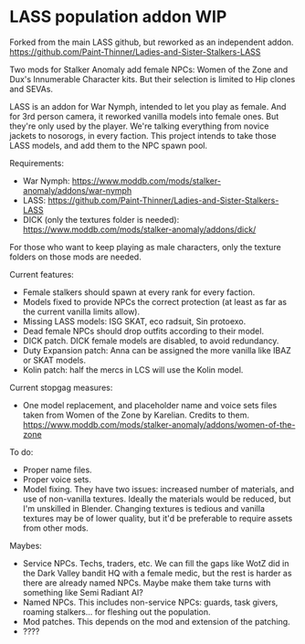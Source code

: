 # LASS population addon WIP

Forked from the main LASS github, but reworked as an independent addon.
https://github.com/Paint-Thinner/Ladies-and-Sister-Stalkers-LASS

Two mods for Stalker Anomaly add female NPCs: Women of the Zone and Dux's Innumerable Character kits. But their selection is limited to Hip clones and SEVAs.

LASS is an addon for War Nymph, intended to let you play as female. And for 3rd person camera, it reworked vanilla models into female ones. But they're only used by the player. We're talking everything from novice jackets to nosorogs, in every faction.
This project intends to take those LASS models, and add them to the NPC spawn pool.


Requirements:

- War Nymph: https://www.moddb.com/mods/stalker-anomaly/addons/war-nymph
- LASS: https://github.com/Paint-Thinner/Ladies-and-Sister-Stalkers-LASS
- DICK (only the textures folder is needed): https://www.moddb.com/mods/stalker-anomaly/addons/dick/

For those who want to keep playing as male characters, only the texture folders on those mods are needed.

Current features:
- Female stalkers should spawn at every rank for every faction.
- Models fixed to provide NPCs the correct protection (at least as far as the current vanilla limits allow).
- Missing LASS models: ISG SKAT, eco radsuit, Sin protoexo.
- Dead female NPCs should drop outfits according to their model.
- DICK patch. DICK female models are disabled, to avoid redundancy.
- Duty Expansion patch: Anna can be assigned the more vanilla like IBAZ or SKAT models.
- Kolin patch: half the mercs in LCS will use the Kolin model.

Current stopgag measures:
- One model replacement, and placeholder name and voice sets files taken from Women of the Zone by Karelian. Credits to them. https://www.moddb.com/mods/stalker-anomaly/addons/women-of-the-zone

To do:
- Proper name files.
- Proper voice sets.
- Model fixing. They have two issues: increased number of materials, and use of non-vanilla textures. Ideally the materials would be reduced, but I'm unskilled in Blender. Changing textures is tedious and vanilla textures may be of lower quality, but it'd be preferable to require assets from other mods.


Maybes:
- Service NPCs. Techs, traders, etc. We can fill the gaps like WotZ did in the Dark Valley bandit HQ with a female medic, but the rest is harder as there are already named NPCs. Maybe make them take turns with something like Semi Radiant AI?
- Named NPCs. This includes non-service NPCs: guards, task givers, roaming stalkers... for fleshing out the population.
- Mod patches. This depends on the mod and extension of the patching.
- ????
